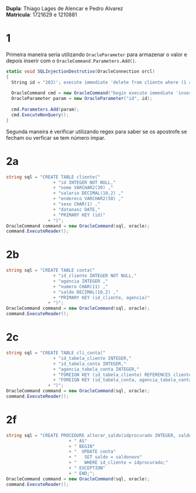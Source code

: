 **Dupla**: Thiago Lages de Alencar e Pedro Alvarez   
**Matricula**: 1721629 e 1210881  

# 1
Primeira maneira seria utilizando `OracleParameter` para armazenar o valor e depois inserir com o `OracleCommand.Parameters.Add()`.  
```C#
static void SQLInjectionDestrutivo(OracleConnection orcl)
{
  String id = "203)'; execute immediate 'delete from cliente where (1 = 1";
  
  OracleCommand cmd = new OracleCommand("begin execute immediate 'insert into cliente (id) values (" + :id + ")'; end; ", orcl);
  OracleParameter param = new OracleParameter("id", id);
  
  cmd.Parameters.Add(param);
  cmd.ExecuteNonQuery();
}
```

Segunda maneira é verificar utilizando regex para saber se os apostrofe se fecham ou verficar se tem número impar.  

# 2a

```C#
string sql = "CREATE TABLE cliente("
                  + "id INTEGER NOT NULL,"
                  + "nome VARCHAR2(30) ,"
                  + "salario DECIMAL(10,2) ,"
                  + "endereco VARCHAR2(50) ,"
                  + "sexo CHAR(1) ,"
                  + "datanasc DATE,"
                  + "PRIMARY KEY (id)"
                + ")";
OracleCommand command = new OracleCommand(sql, oracle);
command.ExecuteReader();
```

# 2b

```C#
string sql = "CREATE TABLE conta("
                  + "id_cliente INTEGER NOT NULL,"
                  + "agencia INTEGER ,"
                  + "numero CHAR(11) ,"
                  + "saldo DECIMAL(10,2) ,"
                  + "PRIMARY KEY (id_cliente, agencia)"
                + ")";
OracleCommand command = new OracleCommand(sql, oracle);
command.ExecuteReader();
```

# 2c

```C#
string sql = "CREATE TABLE cli_conta("
                  + "id_tabela_cliente INTEGER,"
                  + "id_tabela_conta INTEGER,"
                  + "agencia_tabela_conta INTEGER,"
                  + "FOREIGN KEY (id_tabela_cliente) REFERENCES cliente(id),"
                  + "FOREIGN KEY (id_tabela_conta, agencia_tabela_conta) REFERENCES conta(id_cliente, agencia)"
                + ")";
OracleCommand command = new OracleCommand(sql, oracle);
command.ExecuteReader();
```

# 2f

```C#
string sql = "CREATE PROCEDURE alterar_saldo(idprocurado INTEGER, saldonovo DECIMAL)"
                        + " AS"
                        + " BEGIN"
                        + "  UPDATE conta"
                        + "   SET saldo = saldonovo"
                        + "   WHERE id_cliente = idprocurado;"
                        + " EXCEPTION"
                        + " END;";
OracleCommand command = new OracleCommand(sql, oracle);
command.ExecuteReader();
```
